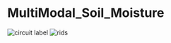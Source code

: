 # MultiModal_Soil_Moisture

![circuit label](https://github.com/user-attachments/assets/478e62d0-dffa-49c6-ac6e-031d8ae963c3)
![rids](https://github.com/user-attachments/assets/05ae7575-4773-4977-a3ef-49a4fff2e2e7)
